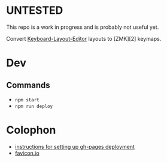 # UNTESTED

This repo is a work in progress and is probably not useful yet.

Convert [Keyboard-Layout-Editor][1] layouts to [ZMK][2] keymaps.

# Dev

## Commands

* `npm start`
* `npm run deploy`

# Colophon

* [instructions for setting up gh-pages deployment][3]
* [favicon.io][4]

[0]: http://www.keyboard-layout-editor.com
[1]: https://zmkfirmware.dev
[3]: https://dev.to/yuribenjamin/how-to-deploy-react-app-in-github-pages-2a1f
[4]: https://favicon.io
